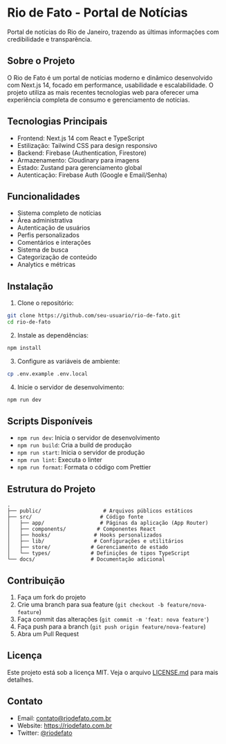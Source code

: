 # Rio de Fato - Portal de Notícias

Portal de notícias do Rio de Janeiro, trazendo as últimas informações com credibilidade e transparência.

## Sobre o Projeto

O Rio de Fato é um portal de notícias moderno e dinâmico desenvolvido com Next.js 14, focado em performance, usabilidade e escalabilidade. O projeto utiliza as mais recentes tecnologias web para oferecer uma experiência completa de consumo e gerenciamento de notícias.

## Tecnologias Principais

- Frontend: Next.js 14 com React e TypeScript
- Estilização: Tailwind CSS para design responsivo
- Backend: Firebase (Authentication, Firestore)
- Armazenamento: Cloudinary para imagens
- Estado: Zustand para gerenciamento global
- Autenticação: Firebase Auth (Google e Email/Senha)

## Funcionalidades

- Sistema completo de notícias
- Área administrativa
- Autenticação de usuários
- Perfis personalizados
- Comentários e interações
- Sistema de busca
- Categorização de conteúdo
- Analytics e métricas

## Instalação

1. Clone o repositório:

```bash
git clone https://github.com/seu-usuario/rio-de-fato.git
cd rio-de-fato
```

2. Instale as dependências:

```bash
npm install
```

3. Configure as variáveis de ambiente:

```bash
cp .env.example .env.local
```

4. Inicie o servidor de desenvolvimento:

```bash
npm run dev
```

## Scripts Disponíveis

- `npm run dev`: Inicia o servidor de desenvolvimento
- `npm run build`: Cria a build de produção
- `npm run start`: Inicia o servidor de produção
- `npm run lint`: Executa o linter
- `npm run format`: Formata o código com Prettier

## Estrutura do Projeto

```
.
├── public/                    # Arquivos públicos estáticos
├── src/                      # Código fonte
│   ├── app/                  # Páginas da aplicação (App Router)
│   ├── components/          # Componentes React
│   ├── hooks/              # Hooks personalizados
│   ├── lib/                # Configurações e utilitários
│   ├── store/             # Gerenciamento de estado
│   └── types/             # Definições de tipos TypeScript
└── docs/                  # Documentação adicional
```

## Contribuição

1. Faça um fork do projeto
2. Crie uma branch para sua feature (`git checkout -b feature/nova-feature`)
3. Faça commit das alterações (`git commit -m 'feat: nova feature'`)
4. Faça push para a branch (`git push origin feature/nova-feature`)
5. Abra um Pull Request

## Licença

Este projeto está sob a licença MIT. Veja o arquivo [LICENSE.md](LICENSE.md) para mais detalhes.

## Contato

- Email: contato@riodefato.com.br
- Website: https://riodefato.com.br
- Twitter: [@riodefato](https://twitter.com/riodefato)
